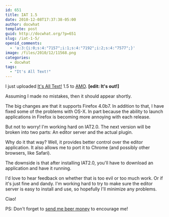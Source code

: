 ```yaml
---
id: 651
title: IAT 1.5
date: 2010-12-08T17:37:38-05:00
author: docwhat
template: post
guid: http://docwhat.org/?p=651
slug: /iat-1-5/
openid_comments:
  - 'a:3:{i:0;s:4:"7157";i:1;s:4:"7192";i:2;s:4:"7577";}'
image: /files/2010/12/11568.png
categories:
  - docwhat
tags:
  - "It's All Text!"
---
```

I just uploaded <a href="https://addons.mozilla.org/en-US/firefox/addon/4125/">It's All Text!</a> 1.5 to <a href="http://addons.mozilla.org/">AMO</a>. <strong>[edit: It's out!]</strong>

Assuming I made no mistakes, then it should appear shortly.

The big changes are that it supports Firefox 4.0b7.  In addition to that, I have fixed some of the problems with OS-X. In part because the ability to launch applications in Firefox is becoming more annoying with each release.

But not to worry!  I'm working hard on IAT2.0.  The next version will be broken into two parts: An editor server and the actual plugin.

Why do it that way? Well, it provides better control over the editor application.  It also allows me to port it to Chrome (and possibly other browsers, like Safari).

The downside is that after installing IAT2.0, you'll have to download an application and have it running.

I'd love to hear feedback on whether that is too evil or too much work.  Or if it's just fine and dandy.  I'm working hard to try to make sure the editor server is easy to install and use, so hopefully I'll minimize any problems.

Ciao!

PS: Don't forget to <a href="/rewarddonate/">send me beer money</a> to encourage me!
